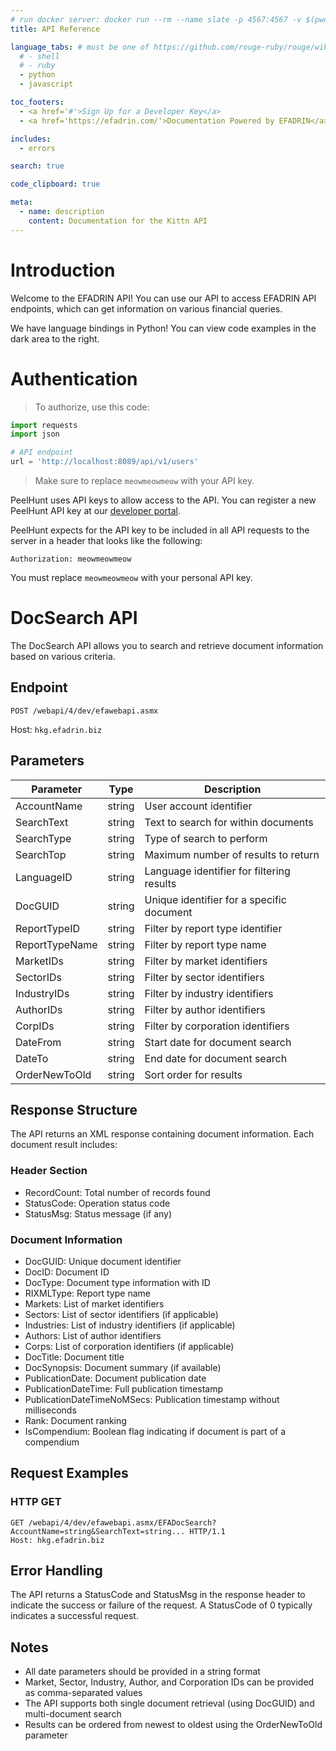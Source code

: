 ```yaml
---
# run docker server: docker run --rm --name slate -p 4567:4567 -v $(pwd)/source:/srv/slate/source slate serve
title: API Reference

language_tabs: # must be one of https://github.com/rouge-ruby/rouge/wiki/List-of-supported-languages-and-lexers
  # - shell
  # - ruby
  - python
  - javascript

toc_footers:
  - <a href='#'>Sign Up for a Developer Key</a>
  - <a href='https://efadrin.com/'>Documentation Powered by EFADRIN</a>

includes:
  - errors

search: true

code_clipboard: true

meta:
  - name: description
    content: Documentation for the Kittn API
---
```


# Introduction

Welcome to the EFADRIN API! You can use our API to access EFADRIN API endpoints, which can get information on various financial queries.

We have language bindings in Python! You can view code examples in the dark area to the right.

# Authentication

> To authorize, use this code:

```python
import requests
import json

# API endpoint
url = 'http://localhost:8089/api/v1/users'


```

> Make sure to replace `meowmeowmeow` with your API key.

PeelHunt uses API keys to allow access to the API. You can register a new PeelHunt API key at our [developer portal](http://172.183.157.113:5173/login).

PeelHunt expects for the API key to be included in all API requests to the server in a header that looks like the following:

`Authorization: meowmeowmeow`

<aside class="notice">
You must replace <code>meowmeowmeow</code> with your personal API key.
</aside>

# DocSearch API

The DocSearch API allows you to search and retrieve document information based on various criteria.

## Endpoint

```
POST /webapi/4/dev/efawebapi.asmx
```

Host: `hkg.efadrin.biz`

## Parameters

| Parameter      | Type   | Description                               |
| -------------- | ------ | ----------------------------------------- |
| AccountName    | string | User account identifier                   |
| SearchText     | string | Text to search for within documents       |
| SearchType     | string | Type of search to perform                 |
| SearchTop      | string | Maximum number of results to return       |
| LanguageID     | string | Language identifier for filtering results |
| DocGUID        | string | Unique identifier for a specific document |
| ReportTypeID   | string | Filter by report type identifier          |
| ReportTypeName | string | Filter by report type name                |
| MarketIDs      | string | Filter by market identifiers              |
| SectorIDs      | string | Filter by sector identifiers              |
| IndustryIDs    | string | Filter by industry identifiers            |
| AuthorIDs      | string | Filter by author identifiers              |
| CorpIDs        | string | Filter by corporation identifiers         |
| DateFrom       | string | Start date for document search            |
| DateTo         | string | End date for document search              |
| OrderNewToOld  | string | Sort order for results                    |

## Response Structure

The API returns an XML response containing document information. Each document result includes:

### Header Section

- RecordCount: Total number of records found
- StatusCode: Operation status code
- StatusMsg: Status message (if any)

### Document Information

- DocGUID: Unique document identifier
- DocID: Document ID
- DocType: Document type information with ID
- RIXMLType: Report type name
- Markets: List of market identifiers
- Sectors: List of sector identifiers (if applicable)
- Industries: List of industry identifiers (if applicable)
- Authors: List of author identifiers
- Corps: List of corporation identifiers (if applicable)
- DocTitle: Document title
- DocSynopsis: Document summary (if available)
- PublicationDate: Document publication date
- PublicationDateTime: Full publication timestamp
- PublicationDateTimeNoMSecs: Publication timestamp without milliseconds
- Rank: Document ranking
- IsCompendium: Boolean flag indicating if document is part of a compendium

## Request Examples

### HTTP GET

```
GET /webapi/4/dev/efawebapi.asmx/EFADocSearch?AccountName=string&SearchText=string... HTTP/1.1
Host: hkg.efadrin.biz
```

## Error Handling

The API returns a StatusCode and StatusMsg in the response header to indicate the success or failure of the request. A StatusCode of 0 typically indicates a successful request.

## Notes

- All date parameters should be provided in a string format
- Market, Sector, Industry, Author, and Corporation IDs can be provided as comma-separated values
- The API supports both single document retrieval (using DocGUID) and multi-document search
- Results can be ordered from newest to oldest using the OrderNewToOld parameter
